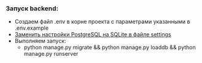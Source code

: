 ### Запуск backend:

- Создаем файл .env в корне проекта c параметрами указанными в .env.example
- [Заменить настройки PostgreSQL на SQLite в файле settings](settings_sqlite.py)
- Выполняем запуск:
    - python manage.py migrate && python manage.py loaddb && python manage.py runserver
